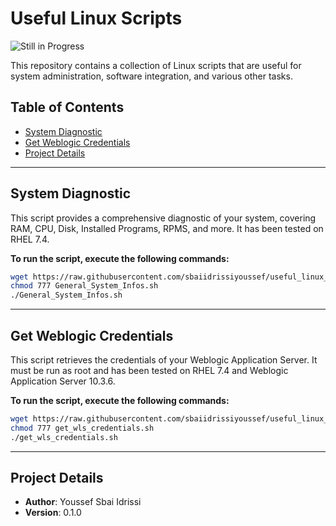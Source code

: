 # Useful Linux Scripts

![Still in Progress](https://img.shields.io/badge/Progress-Still%20in%20Progress-blue)

This repository contains a collection of Linux scripts that are useful for system administration, software integration, and various other tasks.

## Table of Contents
- [System Diagnostic](#system-diagnostic)
- [Get Weblogic Credentials](#get-weblogic-credentials)
- [Project Details](#project-details)

---

## System Diagnostic

This script provides a comprehensive diagnostic of your system, covering RAM, CPU, Disk, Installed Programs, RPMS, and more. It has been tested on RHEL 7.4.

**To run the script, execute the following commands:**

```bash
wget https://raw.githubusercontent.com/sbaiidrissiyoussef/useful_linux_scripts/master/General_System_Infos.sh
chmod 777 General_System_Infos.sh
./General_System_Infos.sh
```

---

## Get Weblogic Credentials

This script retrieves the credentials of your Weblogic Application Server. It must be run as root and has been tested on RHEL 7.4 and Weblogic Application Server 10.3.6.

**To run the script, execute the following commands:**

```bash
wget https://raw.githubusercontent.com/sbaiidrissiyoussef/useful_linux_scripts/master/get_wls_credentials.sh
chmod 777 get_wls_credentials.sh
./get_wls_credentials.sh
```

---

## Project Details

- **Author**: Youssef Sbai Idrissi
- **Version**: 0.1.0
